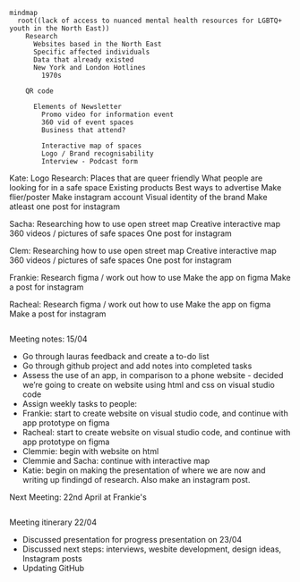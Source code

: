 ```mermaid
mindmap
  root((lack of access to nuanced mental health resources for LGBTQ+ youth in the North East))
    Research 
      Websites based in the North East 
      Specific affected individuals 
      Data that already existed 
      New York and London Hotlines 
        1970s
    
    QR code

      Elements of Newsletter 
        Promo video for information event 
        360 vid of event spaces 
        Business that attend? 

        Interactive map of spaces 
        Logo / Brand recognisability 
        Interview - Podcast form
```

Kate:
Logo 
Research:
Places that are queer friendly 
What people are looking for in a safe space 
Existing products 
Best ways to advertise 
Make flier/poster 
Make instagram account 
Visual identity of the brand 
Make atleast one post for instagram 

Sacha: 
Researching how to use open street map 
Creative interactive map 
360 videos / pictures of safe spaces 
One post for instagram 

Clem: 
Researching how to use open street map 
Creative interactive map 
360 videos / pictures of safe spaces 
One post for instagram 

Frankie: 
Research figma / work out how to use 
Make the app on figma
Make a post for instagram 

Racheal: 
Research figma / work out how to use 
Make the app on figma
Make a post for instagram 


```

```
Meeting notes: 15/04
- Go through lauras feedback and create a to-do list 
- Go through github project and add notes into completed tasks 
- Assess the use of an app, in comparison to a phone website - decided we’re going to create on website using html and css on visual studio code
- Assign weekly tasks to people:
- Frankie: start to create website on visual studio code, and continue with app prototype on figma
- Racheal: start to create website on visual studio code, and continue with app prototype on figma
-  Clemmie: begin with website on html
-  Clemmie and Sacha: continue with interactive map
- Katie: begin on making the presentation of where we are now and writing up findingd of research.  Also make an instagram post. 

Next Meeting: 22nd April at Frankie's
```

```
Meeting itinerary 22/04
- Discussed presentation for progress presentation on 23/04
- Discussed next steps: interviews, wesbite development, design ideas, Instagram posts
- Updating GitHub

```

